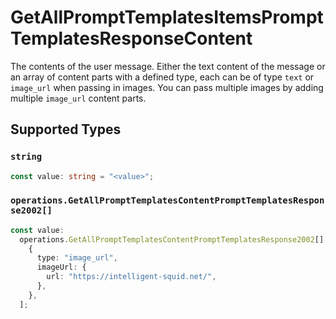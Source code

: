 # GetAllPromptTemplatesItemsPromptTemplatesResponseContent

The contents of the user message. Either the text content of the message or an array of content parts with a defined type, each can be of type `text` or `image_url` when passing in images. You can pass multiple images by adding multiple `image_url` content parts. 


## Supported Types

### `string`

```typescript
const value: string = "<value>";
```

### `operations.GetAllPromptTemplatesContentPromptTemplatesResponse2002[]`

```typescript
const value:
  operations.GetAllPromptTemplatesContentPromptTemplatesResponse2002[] = [
    {
      type: "image_url",
      imageUrl: {
        url: "https://intelligent-squid.net/",
      },
    },
  ];
```

